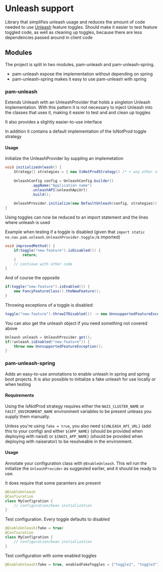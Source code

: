 # Unleash support

Library that simplifies unleash usage and reduces the amount of code needed to use 
[Unleash](https://github.com/Unleash/unleash) feature toggles. Should make it 
easier to test feature toggled code, as well as cleaning up
toggles, because there are less dependencies passed around in client code

## Modules

The project is split in two modules, pam-unleash and pam-unleash-spring. 
* pam-unleash expose the implementation without depending on spring
* pam-unleash-spring makes it easy to use pam-unleash with spring 

### pam-unleash
Extends Unleash with an UnleashProvider that holds a singleton Unleash 
implementation. With this pattern it is not necessary to inject Unleash into 
the classes that uses it, making it easier to test and and clean up toggles
    
It also provides a slightly easier-to-use interface

In addition it contains a default implementation of the IsNotProd toggle strategy

#### Usage
Initialize the UnleashProvider by suppling an implemetation
```java
void initializeUnleash() {    
    Strategy[] strategies = { new IsNotProdStrategy() /* + any other strategies */ };
    
    UnleashConfig config = UnleashConfig.builder()
            .appName("Application name")
            .unleashAPI(unleashApiUrl)
            .build();
    
    UnleashProvider.initialize(new DefaultUnleash(config, strategies));
}
```

Using toggles can now be reduced to an import statement and the lines where unleash is
used

Example when testing if a toggle is disabled (given that
`import static no.nav.pam.unleash.UnleashProvider.toggle;`is imported)
```java
void improvedMethod() {
    if(toggle("new-feature").isDisabled()) {
        return;
    }
    // continue with other code
}
```

And of course the opposite
```java
if(toggle("new-feature").isEnabled()) {
    new FancyFeatureClass().theNewFeature();
}
```

Throwing exceptions of a toggle is disabled:
```java
toggle("new-feature").throwIfDisabled(() -> new UnnsupportedFeatureException());
```

You can also get the unleash object if you need something not covered above
```java
Unleash unleash = UnleashProvider.get();
if(!unleash.isEnabled("new-feature")) {
    throw new UnnsupportedFeatureException();
}
```

### pam-unleash-spring
Adds an easy-to-use annotations to enable unleash in spring and spring boot projects.
It is also possible to initialize a fake unleash for use locally or when testing

#### Requirements
Using the IsNotProd strategy requires either the `NAIS_CLUSTER_NAME` or `FASIT_ENVIRONMENT_NAME`
environment variables to be present unleass you supply them manually.
 
Unless you're using `fake = true`, you also need `${UNLEASH_API_URL}` (add this to your config) and either 
`${APP_NAME}` (should be provided when deploying with naisd) or 
`${NAIS_APP_NAME}` (should be provided when deploying with naiserator) 
to be resolveable in the environment. 


#### Usage
Annotate your configuration class with `@EnableUnleash`. This wil run the initialize the 
`UnleashProvider` as suggested earlier, and it should be ready to use.

It does require that some paramters are present

```java
@EnableUnleash
@Confiuration
class MyConfigration {
    // configuration/bean initialization
}
```

Test configuration. Every toggle defaults to disabled
```java
@EnableUnleash(fake = true)
@Confiuration
class MyConfigration {
    // configuration/bean initialization
}
```

Test configuration with some enabled toggles
```java
@EnableUnleash(fake = true, enabledFakeToggles = {"toggle1", "toggle3"})
```


